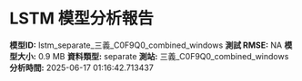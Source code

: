 # LSTM 模型分析報告
**模型ID:** lstm_separate_三義_C0F9Q0_combined_windows
**測試 RMSE:** NA
**模型大小:** 0.9 MB
**資料類型:** separate
**測站:** 三義_C0F9Q0_combined_windows
**分析時間:** 2025-06-17 01:16:42.713437
